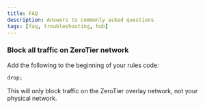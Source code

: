 ```yaml
---
title: FAQ
description: Answers to commonly asked questions
tags: [faq, troubleshooting, hub]
---
```



### Block all traffic on ZeroTier network

Add the following to the beginning of your rules code:

```sh
drop;
```

This will only block traffic on the ZeroTier overlay network, not your physical network.
